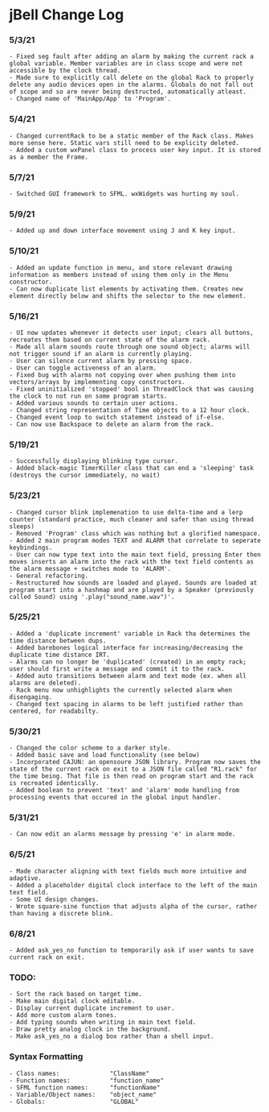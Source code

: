 # jBell Change Log


### 5/3/21
	- Fixed seg fault after adding an alarm by making the current rack a global variable. Member variables are in class scope and were not accessible by the clock thread.
	- Made sure to explicitly call delete on the global Rack to properly delete any audio devices open in the alarms. Globals do not fall out of scope and so are never being destructed, automatically atleast.
	- Changed name of 'MainApp/App' to 'Program'.

### 5/4/21
	- Changed currentRack to be a static member of the Rack class. Makes more sense here. Static vars still need to be explicity deleted.
	- Added a custom wxPanel class to process user key input. It is stored as a member the Frame.

### 5/7/21
	- Switched GUI framework to SFML. wxWidgets was hurting my soul.

### 5/9/21
	- Added up and down interface movement using J and K key input.

### 5/10/21
	- Added an update function in menu, and store relevant drawing information as members instead of using them only in the Menu constructor.
	- Can now duplicate list elements by activating them. Creates new element directly below and shifts the selector to the new element.

### 5/16/21
	- UI now updates whenever it detects user input; clears all buttons, recreates them based on current state of the alarm rack.
	- Made all alarm sounds route through one sound object; alarms will not trigger sound if an alarm is currently playing.
	- User can silence current alarm by pressing space.
	- User can toggle activeness of an alarm.
	- Fixed bug with alarms not copying over when pushing them into vectors/arrays by implementing copy constructors.
	- Fixed uninitialized 'stopped' bool in ThreadClock that was causing the clock to not run on some program starts.
	- Added various sounds to certain user actions.
	- Changed string representation of Time objects to a 12 hour clock.
	- Changed event loop to switch statement instead of if-else.
	- Can now use Backspace to delete an alarm from the rack.

### 5/19/21
	- Successfully displaying blinking type cursor.
	- Added black-magic TimerKiller class that can end a 'sleeping' task (destroys the cursor immediately, no wait)

### 5/23/21
	- Changed cursor blink implemenation to use delta-time and a lerp counter (standard practice, much cleaner and safer than using thread sleeps)
	- Removed 'Program' class which was nothing but a glorified namespace.
	- Added 2 main program modes TEXT and ALARM that correlate to seperate keybindings.
	- User can now type text into the main text field, pressing Enter then moves inserts an alarm into the rack with the text field contents as the alarm message + switches mode to 'ALARM'.
	- General refactoring.
	- Restructured how sounds are loaded and played. Sounds are loaded at program start into a hashmap and are played by a Speaker (previously called Sound) using '.play("sound_name.wav")'.

### 5/25/21
	- Added a 'duplicate increment' variable in Rack tha determines the time distance between dups.
	- Added barebones logical interface for increasing/decreasing the duplicate time distance IRT.
	- Alarms can no longer be 'duplicated' (created) in an empty rack; user should first write a message and commit it to the rack.
	- Added auto transitions between alarm and text mode (ex. when all alarms are deleted).
	- Rack menu now unhighlights the currently selected alarm when disengaging.
	- Changed text spacing in alarms to be left justified rather than centered, for readabilty.

### 5/30/21
	- Changed the color scheme to a darker style.
	- Added basic save and load functionality (see below)
	- Incorporated CAJUN: an opensoure JSON library. Program now saves the state of the current rack on exit to a JSON file called "R1.rack" for the time being. That file is then read on program start and the rack is recreated identically.
	- Added boolean to prevent 'text' and 'alarm' mode handling from processing events that occured in the global input handler.

### 5/31/21
	- Can now edit an alarms message by pressing 'e' in alarm mode.

### 6/5/21
	- Made character aligning with text fields much more intuitive and adaptive.
	- Added a placeholder digital clock interface to the left of the main text field.
	- Some UI design changes.
	- Wrote square-sine function that adjusts alpha of the cursor, rather than having a discrete blink.

### 6/8/21
	- Added ask_yes_no function to temporarily ask if user wants to save current rack on exit.



### TODO:
	- Sort the rack based on target time.
	- Make main digital clock editable.
	- Display current duplicate increment to user.
	- Add more custom alarm tones.
	- Add typing sounds when writing in main text field.
	- Draw pretty analog clock in the background.
	- Make ask_yes_no a dialog box rather than a shell input.


### Syntax Formatting
	- Class names: 				"ClassName"
	- Function names: 			"function_name"
	- SFML function names:		"functionName"
	- Variable/Object names:	"object_name"
	- Globals:			        "GLOBAL"



